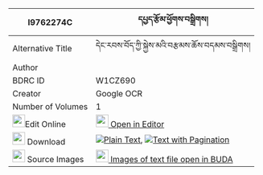 |I9762274C|དཔྱད་རྩོམ་ཕྱོགས་བསྒྲིགས། 
| --- | --- 
|Alternative Title |དེང་རབས་བོད་ཀྱི་སྐྱེས་མའི་བརྩམས་ཆོས་བདམས་བསྒྲིགས།
|Author | 
|BDRC ID | W1CZ690
|Creator | Google OCR
|Number of Volumes| 1
|<img width="25" src="https://img.icons8.com/color/25/000000/edit-property.png">Edit Online| [<img width="25" src="https://avatars.githubusercontent.com/u/45091458?s=200&v=4"> Open in Editor](http://editor.openpecha.org/I9762274C)
|<img width="25" src="https://img.icons8.com/fluent/48/000000/download-2.png"/>  Download | [![](https://img.icons8.com/color/20/000000/txt.png)Plain Text](https://github.com/Openpecha/I9762274C/releases/download/v2/che_tsom_chok_drik_plain_I9762274C.zip), [![](https://img.icons8.com/color/20/000000/txt.png)Text with Pagination](https://github.com/Openpecha/I9762274C/releases/download/v2/che_tsom_chok_drik_pages_I9762274C.zip)
|<img width="25" src="https://img.icons8.com/plasticine/100/000000/pictures-folder.png"/>  Source Images | [<img width="25" src="https://library.bdrc.io/icons/BUDA-small.svg"> Images of text file open in BUDA](https://library.bdrc.io/show/bdr:W1CZ690)